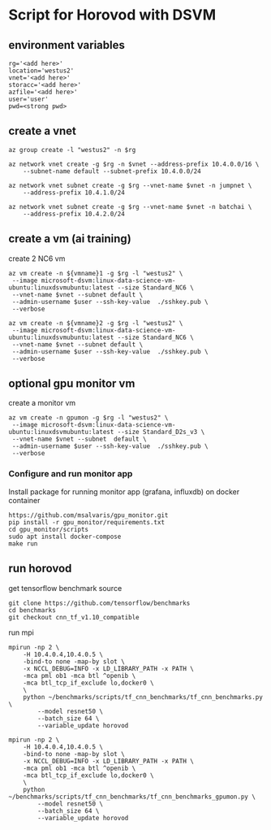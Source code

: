 # Script for Horovod with DSVM

## environment variables

```
rg='<add here>'
location='westus2'
vnet='<add here>'
storacc='<add here>'
azfile='<add here>'
user='user'
pwd=<strong pwd>
```

## create a vnet

```
az group create -l "westus2" -n $rg

az network vnet create -g $rg -n $vnet --address-prefix 10.4.0.0/16 \
    --subnet-name default --subnet-prefix 10.4.0.0/24

az network vnet subnet create -g $rg --vnet-name $vnet -n jumpnet \
    --address-prefix 10.4.1.0/24

az network vnet subnet create -g $rg --vnet-name $vnet -n batchai \
    --address-prefix 10.4.2.0/24
```

##  create a vm (ai training)

create 2 NC6 vm

```
az vm create -n ${vmname}1 -g $rg -l "westus2" \
 --image microsoft-dsvm:linux-data-science-vm-ubuntu:linuxdsvmubuntu:latest --size Standard_NC6 \
 --vnet-name $vnet --subnet default \
 --admin-username $user --ssh-key-value  ./sshkey.pub \
 --verbose

az vm create -n ${vmname}2 -g $rg -l "westus2" \
 --image microsoft-dsvm:linux-data-science-vm-ubuntu:linuxdsvmubuntu:latest --size Standard_NC6 \
 --vnet-name $vnet --subnet default \
 --admin-username $user --ssh-key-value  ./sshkey.pub \
 --verbose
```

## optional gpu monitor vm

create a monitor vm

```
az vm create -n gpumon -g $rg -l "westus2" \
 --image microsoft-dsvm:linux-data-science-vm-ubuntu:linuxdsvmubuntu:latest --size Standard_D2s_v3 \
 --vnet-name $vnet --subnet  default \
 --admin-username $user --ssh-key-value  ./sshkey.pub \
 --verbose
```

### Configure and run monitor app

Install package for running monitor app (grafana, influxdb) on docker container

```
https://github.com/msalvaris/gpu_monitor.git
pip install -r gpu_monitor/requirements.txt
cd gpu_monitor/scripts
sudo apt install docker-compose
make run
```

## run horovod

get tensorflow benchmark source

```
git clone https://github.com/tensorflow/benchmarks
cd benchmarks
git checkout cnn_tf_v1.10_compatible
```

run mpi

```
mpirun -np 2 \
    -H 10.4.0.4,10.4.0.5 \
    -bind-to none -map-by slot \
    -x NCCL_DEBUG=INFO -x LD_LIBRARY_PATH -x PATH \
    -mca pml ob1 -mca btl ^openib \
    -mca btl_tcp_if_exclude lo,docker0 \
    \
    python ~/benchmarks/scripts/tf_cnn_benchmarks/tf_cnn_benchmarks.py \
        --model resnet50 \
        --batch_size 64 \
        --variable_update horovod
```

```
mpirun -np 2 \
    -H 10.4.0.4,10.4.0.5 \
    -bind-to none -map-by slot \
    -x NCCL_DEBUG=INFO -x LD_LIBRARY_PATH -x PATH \
    -mca pml ob1 -mca btl ^openib \
    -mca btl_tcp_if_exclude lo,docker0 \
    \
    python ~/benchmarks/scripts/tf_cnn_benchmarks/tf_cnn_benchmarks_gpumon.py \
        --model resnet50 \
        --batch_size 64 \
        --variable_update horovod
```

